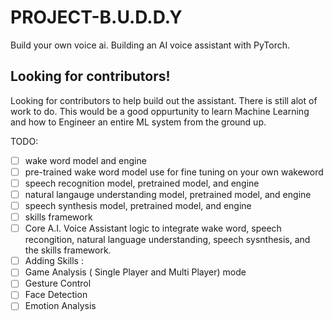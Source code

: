 # PROJECT-B.U.D.D.Y

Build your own voice ai. Building an AI voice assistant with PyTorch.

## Looking for contributors!
Looking for contributors to help build out the assistant. There is still alot of work to do. This would be a good oppurtunity to learn Machine Learning and how to Engineer an entire ML system from the ground up.

TODO:
- [ ] wake word model and engine
- [ ] pre-trained wake word model use for fine tuning on your own wakeword
- [ ] speech recognition model, pretrained model, and engine
- [ ] natural langauge understanding model, pretrained model, and engine
- [ ] speech synthesis model, pretrained model, and engine
- [ ] skills framework
- [ ] Core A.I. Voice Assistant logic to integrate wake word, speech recongition, natural language understanding, speech sysnthesis, and the skills framework.
- [ ] Adding Skills : 
- [ ] Game Analysis ( Single Player and Multi Player) mode
- [ ] Gesture Control
- [ ] Face Detection
- [ ] Emotion Analysis
